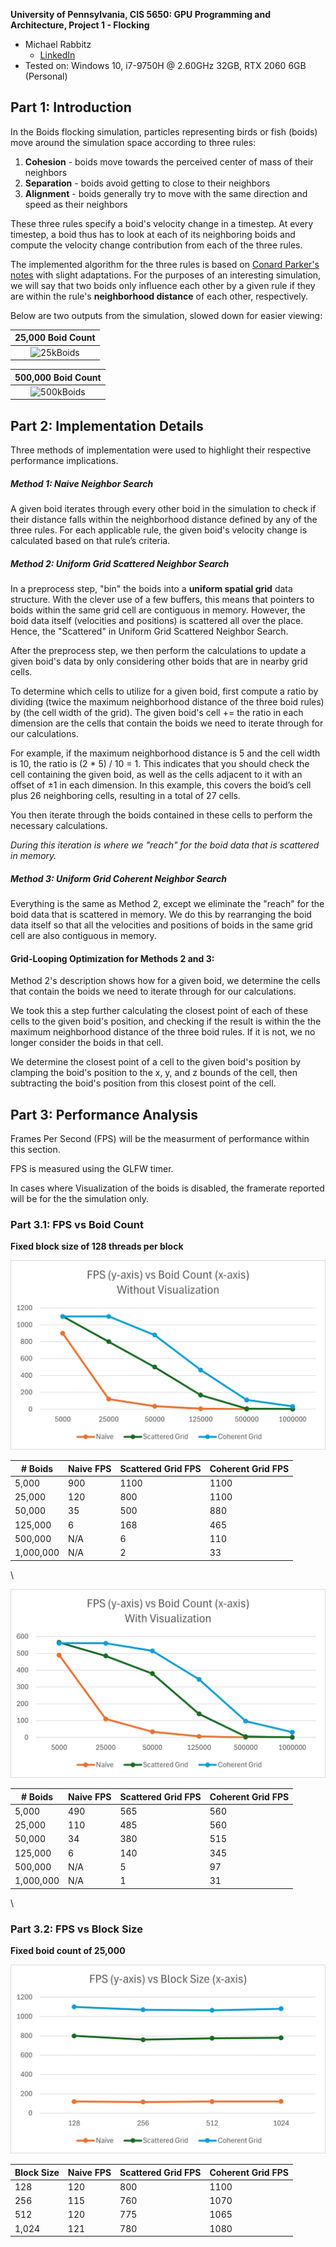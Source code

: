 **University of Pennsylvania, CIS 5650: GPU Programming and Architecture,
Project 1 - Flocking**

* Michael Rabbitz
  * [LinkedIn](https://www.linkedin.com/in/mike-rabbitz)
* Tested on: Windows 10, i7-9750H @ 2.60GHz 32GB, RTX 2060 6GB (Personal)

## Part 1: Introduction

In the Boids flocking simulation, particles representing birds or fish
(boids) move around the simulation space according to three rules:

1. **Cohesion** - boids move towards the perceived center of mass of their neighbors
2. **Separation** - boids avoid getting to close to their neighbors
3. **Alignment** - boids generally try to move with the same direction and speed as
their neighbors

These three rules specify a boid's velocity change in a timestep.
At every timestep, a boid thus has to look at each of its neighboring boids
and compute the velocity change contribution from each of the three rules.

The implemented algorithm for the three rules is based on [Conard Parker's notes](http://www.vergenet.net/~conrad/boids/pseudocode.html)
with slight adaptations. For the purposes of an interesting simulation,
we will say that two boids only influence each other by a given rule if they
are within the rule's **neighborhood distance** of each other, respectively.

Below are two outputs from the simulation, slowed down for easier viewing:

|25,000 Boid Count|
|:--:|
|![25kBoids](images/Debug_25kBoids_Coherent_100Scale.gif)|

|500,000 Boid Count|
|:--:|
|![500kBoids](images/Release_500kBoids_Coherent_500Scale.gif)|


## Part 2: Implementation Details
Three methods of implementation were used to highlight their respective performance implications.

##### Method 1: Naive Neighbor Search
A given boid iterates through every other boid in the simulation to check if their distance falls within the neighborhood distance defined by any of the three rules.
For each applicable rule, the given boid's velocity change is calculated based on that rule’s criteria.

##### Method 2: Uniform Grid Scattered Neighbor Search
In a preprocess step, "bin" the boids into a **uniform spatial grid** data structure.
With the clever use of a few buffers, this means that pointers to boids within the same grid cell are contiguous in memory.
However, the boid data itself (velocities and positions) is scattered all over the place. Hence, the "Scattered" in Uniform Grid Scattered Neighbor Search.

After the preprocess step, we then perform the calculations to update a given boid's data by only considering other boids that are in nearby grid cells.

To determine which cells to utilize for a given boid, first compute a ratio by dividing
(twice the maximum neighborhood distance of the three boid rules) by (the cell width of the grid).
The given boid's cell += the ratio in each dimension are the cells that contain the boids we need to iterate through for our calculations.

For example, if the maximum neighborhood distance is 5 and the cell width is 10, the ratio is (2 * 5) / 10 = 1.
This indicates that you should check the cell containing the given boid, as well as the cells adjacent to it with an offset of ±1 in each dimension.
In this example, this covers the boid’s cell plus 26 neighboring cells, resulting in a total of 27 cells.

You then iterate through the boids contained in these cells to perform the necessary calculations.

*During this iteration is where we "reach" for the boid data that is scattered in memory.*

##### Method 3: Uniform Grid Coherent Neighbor Search
Everything is the same as Method 2, except we eliminate the "reach" for the boid data that is scattered in memory.
We do this by rearranging the boid data itself so that all the velocities and positions of boids in the same grid cell are also contiguous in memory.

#### Grid-Looping Optimization for Methods 2 and 3:
Method 2's description shows how for a given boid, we determine the cells that contain the boids we need to iterate through for our calculations.

We took this a step further calculating the closest point of each of these cells to the given boid's position, and checking if the result is within the the maximum neighborhood distance of the three boid rules.
If it is not, we no longer consider the boids in that cell.

We determine the closest point of a cell to the given boid's position by clamping the boid's position to the x, y, and z bounds of the cell, then subtracting the boid's position from this closest point of the cell.

## Part 3: Performance Analysis
Frames Per Second (FPS) will be the measurment of performance within this section.

FPS is measured using the GLFW timer.

In cases where Visualization of the boids is disabled, the framerate reported will be for the the simulation only.

### Part 3.1: FPS vs Boid Count
**Fixed block size of 128 threads per block**

![FPS_BoidCount_NoViz](images/FPS_BoidCount_NoViz.png)

| # Boids   | Naive FPS | Scattered Grid FPS | Coherent Grid FPS |
| --------- | --------- | ------------------ | ----------------- |
| 5,000     | 900       | 1100               | 1100              |
| 25,000    | 120       | 800                | 1100              |
| 50,000    | 35        | 500                | 880               |
| 125,000   | 6         | 168                | 465               |
| 500,000   | N/A       | 6                  | 110               |
| 1,000,000 | N/A       | 2                  | 33                |

\

![FPS_BoidCount_Viz](images/FPS_BoidCount_Viz.png)

| # Boids   | Naive FPS | Scattered Grid FPS | Coherent Grid FPS |
| --------- | --------- | ------------------ | ----------------- |
| 5,000     | 490       | 565                | 560               |
| 25,000    | 110       | 485                | 560               |
| 50,000    | 34        | 380                | 515               |
| 125,000   | 6         | 140                | 345               |
| 500,000   | N/A       | 5                  | 97                |
| 1,000,000 | N/A       | 1                  | 31                |

\

### Part 3.2: FPS vs Block Size
**Fixed boid count of 25,000**

![FPS_BlockSize](images/FPS_BlockSize.png)

| Block Size | Naive FPS | Scattered Grid FPS | Coherent Grid FPS |
| ---------- | --------- | ------------------ | ----------------- |
| 128        | 120       | 800                | 1100              |
| 256        | 115       | 760                | 1070              |
| 512        | 120       | 775                | 1065              |
| 1,024      | 121       | 780                | 1080              |



